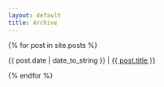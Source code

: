```yaml
---
layout: default
title: Archive
---
```


<div class="main-content">
<div class="posts-list">
{% for post in site.posts %}
  <p>{{ post.date | date_to_string }} | <a href="{{ post.url }}">{{ post.title }}</a></p>
{% endfor %}
</div>
</div>